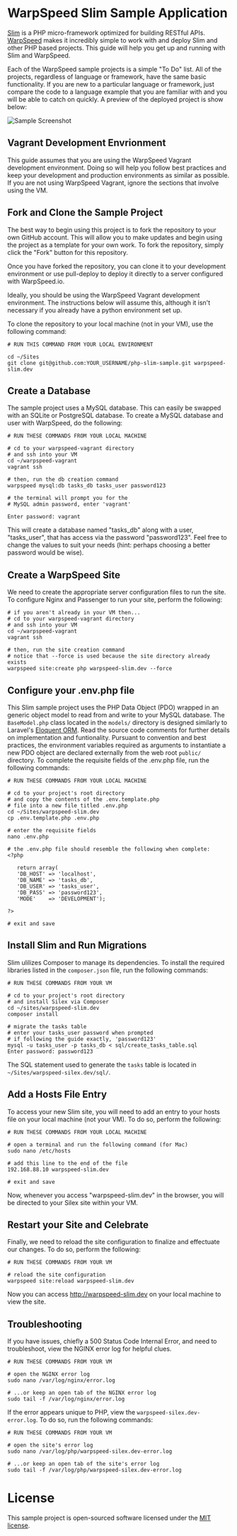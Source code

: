 # WarpSpeed Slim Sample Application
[Slim](http://www.slimframework.com/) is a PHP micro-framework optimized for building RESTful APIs. [WarpSpeed](https://warpspeed.io/) makes it incredibly simple to work with and deploy Slim and other PHP based projects. This guide will help you get up and running with Slim and WarpSpeed.

Each of the WarpSpeed sample projects is a simple "To Do" list. All of the projects, regardless of language or framework, have the same basic functionality. If you are new to a particular language or framework, just compare the code to a language example that you are familiar with and you will be able to catch on quickly. A preview of the deployed project is show below:

![Sample Screenshot](http://docs.warpspeed.io/assets/img/sample_project_screenshot.png)

## Vagrant Development Envrionment

This guide assumes that you are using the WarpSpeed Vagrant development environment. Doing so will help you follow best practices and keep your development and production environments as similar as possible. If you are not using WarpSpeed Vagrant, ignore the sections that involve using the VM.

## Fork and Clone the Sample Project
The best way to begin using this project is to fork the repository to your own GitHub account. This will allow you to make updates and begin using the project as a template for your own work. To fork the repository, simply click the "Fork" button for this repository.

Once you have forked the repository, you can clone it to your development environment or use pull-deploy to deploy it directly to a server configured with WarpSpeed.io.

Ideally, you should be using the WarpSpeed Vagrant development environment. The instructions below will assume this, although it isn't necessary if you already have a python environment set up.

To clone the repository to your local machine (not in your VM), use the following command:

```
# RUN THIS COMMAND FROM YOUR LOCAL ENVIRONMENT

cd ~/Sites
git clone git@github.com:YOUR_USERNAME/php-slim-sample.git warpspeed-slim.dev
```

## Create a Database

The sample project uses a MySQL database. This can easily be swapped with an SQLite or PostgreSQL database. To create a MySQL database and user with WarpSpeed, do the following:

```
# RUN THESE COMMANDS FROM YOUR LOCAL MACHINE

# cd to your warpspeed-vagrant directory
# and ssh into your VM
cd ~/warpspeed-vagrant
vagrant ssh

# then, run the db creation command
warpspeed mysql:db tasks_db tasks_user password123

# the terminal will prompt you for the
# MySQL admin password, enter 'vagrant'

Enter password: vagrant
```

This will create a database named "tasks_db" along with a user, "tasks_user", that has access via the password "password123". Feel free to change the values to suit your needs (hint: perhaps choosing a better password would be wise).

## Create a WarpSpeed Site

We need to create the appropriate server configuration files to run the site. To configure Nginx and Passenger to run your site, perform the following:

```
# if you aren't already in your VM then...
# cd to your warpspeed-vagrant directory
# and ssh into your VM
cd ~/warpspeed-vagrant
vagrant ssh

# then, run the site creation command
# notice that --force is used because the site directory already exists
warpspeed site:create php warpspeed-slim.dev --force
```
## Configure your .env.php file

This Slim sample project uses the PHP Data Object (PDO) wrapped in an generic object model to read from and write to your MySQL database. The `BaseModel.php` class located in the `models/` directory is designed similarly to Laravel's [Eloquent ORM](http://laravel.com/docs/5.0/eloquent). Read the source code comments for further details on implementation and funtionality. Pursuant to convention and best practices, the environment variables required as arguments to instantiate a new PDO object are declared externally from the web root `public/` directory. To complete the requisite fields of the .env.php file, run the following commands:

```
# RUN THESE COMMANDS FROM YOUR LOCAL MACHINE

# cd to your project's root directory
# and copy the contents of the .env.template.php
# file into a new file titled .env.php
cd ~/Sites/warpspeed-slim.dev
cp .env.template.php .env.php

# enter the requisite fields
nano .env.php

# the .env.php file should resemble the following when complete:
<?php

   return array(
   'DB_HOST' => 'localhost',
   'DB_NAME' => 'tasks_db',
   'DB_USER' => 'tasks_user',
   'DB_PASS' => 'password123',
   'MODE'    => 'DEVELOPMENT');

?>

# exit and save
```

## Install Slim and Run Migrations

Slim ulilizes Composer to manage its dependencies. To install the required libraries listed in the `composer.json` file, run the following commands:

```
# RUN THESE COMMANDS FROM YOUR VM

# cd to your project's root directory
# and install Silex via Composer
cd ~/sites/warpspeed-slim.dev
composer install

# migrate the tasks table
# enter your tasks_user password when prompted
# if following the guide exactly, 'password123'
mysql -u tasks_user -p tasks_db < sql/create_tasks_table.sql
Enter password: password123
```

The SQL statement used to generate the `tasks` table is located in `~/Sites/warpspeed-silex.dev/sql/`.

## Add a Hosts File Entry

To access your new Slim site, you will need to add an entry to your hosts file on your local machine (not your VM). To do so, perform the following:

```
# RUN THESE COMMANDS FROM YOUR LOCAL MACHINE

# open a terminal and run the following command (for Mac)
sudo nano /etc/hosts

# add this line to the end of the file
192.168.88.10 warpspeed-slim.dev

# exit and save
```

Now, whenever you access "warpspeed-slim.dev" in the browser, you will be directed to your Silex site within your VM.

## Restart your Site and Celebrate
Finally, we need to reload the site configuration to finalize and effectuate our changes. To do so, perform the following:

```
# RUN THESE COMMANDS FROM YOUR VM

# reload the site configuration
warpspeed site:reload warpspeed-slim.dev
```

Now you can access http://warpspeed-slim.dev on your local machine to view the site.

## Troubleshooting

If you have issues, chiefly a 500 Status Code Internal Error, and need to troubleshoot, view the NGINX error log for helpful clues.

```
# RUN THESE COMMANDS FROM YOUR VM

# open the NGINX error log
sudo nano /var/log/nginx/error.log

# ...or keep an open tab of the NGINX error log
sudo tail -f /var/log/nginx/error.log
```

If the error appears unique to PHP, view the `warpspeed-silex.dev-error.log`. To do so, run the following commands: 

```
# RUN THESE COMMANDS FROM YOUR VM

# open the site's error log
sudo nano /var/log/php/warpspeed-silex.dev-error.log

# ...or keep an open tab of the site's error log
sudo tail -f /var/log/php/warpspeed-silex.dev-error.log
```

# License
This sample project is open-sourced software licensed under the [MIT license](http://opensource.org/licenses/MIT).


